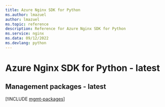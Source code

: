 ```yaml
---
title: Azure Nginx SDK for Python
ms.author: lmazuel
author: lmazuel
ms.topic: reference
description: Reference for Azure Nginx SDK for Python
ms.service: nginx
ms.data: 09/12/2022
ms.devlang: python
---
```

# Azure Nginx SDK for Python - latest

## Management packages - latest
[!INCLUDE [mgmt-packages](nginx-mgmt-index.md)]